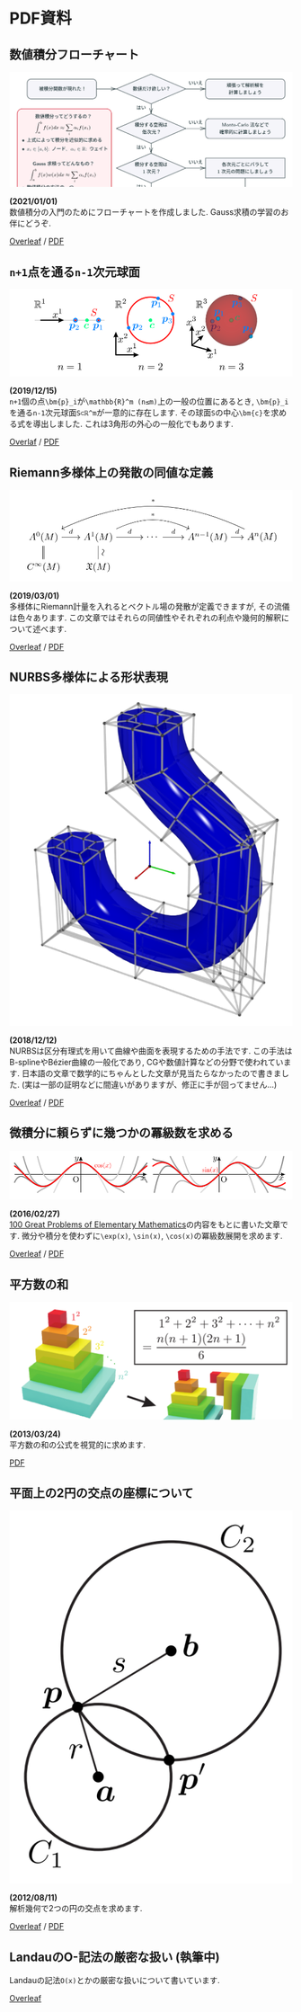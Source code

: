# PDF資料

## 数値積分フローチャート
![](img/numericalintegralflowchart.png)

**(2021/01/01)**\
数値積分の入門のためにフローチャートを作成しました.
Gauss求積の学習のお伴にどうぞ.

[Overleaf](https://www.overleaf.com/read/sfzqrxbckdwh)
/
[PDF](https://drive.google.com/file/d/1TojTUq4K-c4nqU1V-ZTa53kdFxHqSLzI/view)


## ``n+1``点を通る``n-1``次元球面
![](img/sphere.png)

**(2019/12/15)**\
``n+1``個の点``\bm{p}_i``が``\mathbb{R}^m (n≤m)``上の一般の位置にあるとき, ``\bm{p}_i``を通る``n-1``次元球面``S⊂ℝ^m``が一意的に存在します.
その球面``S``の中心``\bm{c}``を求める式を導出しました.
これは3角形の外心の一般化でもあります.

[Overlaf](https://www.overleaf.com/read/nnffssqthbsf)
/
[PDF](https://drive.google.com/open?id=1i_fuJQoKcPNZRJoBrZ_K4o6c1SzURgKA)


## Riemann多様体上の発散の同値な定義
![](img/divergence.png)

**(2019/03/01)**\
多様体にRiemann計量を入れるとベクトル場の発散が定義できますが, その流儀は色々あります.
この文章ではそれらの同値性やそれぞれの利点や幾何的解釈について述べます.

[Overleaf](https://www.overleaf.com/read/gfjtscqftvgz)
/
[PDF](https://drive.google.com/file/d/1G6l0E1bpyb6v0dj85zfBLuvGO5QTNlMo/view)


## NURBS多様体による形状表現
![](img/nurbs.png)

**(2018/12/12)**\
NURBSは区分有理式を用いて曲線や曲面を表現するための手法です.
この手法はB-splineやBézier曲線の一般化であり, CGや数値計算などの分野で使われています.
日本語の文章で数学的にちゃんとした文章が見当たらなかったので書きました.
(実は一部の証明などに間違いがありますが、修正に手が回ってません…)

[Overleaf](https://www.overleaf.com/read/vygnptvqfspd)
/
[PDF](https://drive.google.com/open?id=1JK2tBEXQavGOq2nlkpJyoeQC0QoIUOQ3)


## 微積分に頼らずに幾つかの冪級数を求める
![](img/cossin.png)

**(2016/02/27)**\
[100 Great Problems of Elementary Mathematics](https://www.amazon.co.jp/dp/B00BOKIWSM)の内容をもとに書いた文章です.
微分や積分を使わずに``\exp(x)``, ``\sin(x)``, ``\cos(x)``の冪級数展開を求めます.

[Overleaf](https://www.overleaf.com/read/cpkzxvzczssn)
/
[PDF](https://drive.google.com/open?id=1otefohLREQurkijJ7Ei_5jFyf-GugiJM)


## 平方数の和
![](img/sumofsquare.png)

**(2013/03/24)**\
平方数の和の公式を視覚的に求めます.

[PDF](https://drive.google.com/file/d/1i6lOCa_ptqMo4RpHuFUNt-DqVaeWPeWB/view?usp=sharing)


## 平面上の2円の交点の座標について
![](img/intersection.png)

**(2012/08/11)**\
解析幾何で2つの円の交点を求めます.

[Overleaf](https://www.overleaf.com/read/qykjnbwdfjrj)
/
[PDF](https://drive.google.com/open?id=1cg2xY0FJ3MNmAqzLWA2AUIA64asKhLkY)


## LandauのO-記法の厳密な扱い (執筆中)
Landauの記法``O(x)``とかの厳密な扱いについて書いています.

[Overleaf](https://www.overleaf.com/read/hxrrkzkfrwkv)
